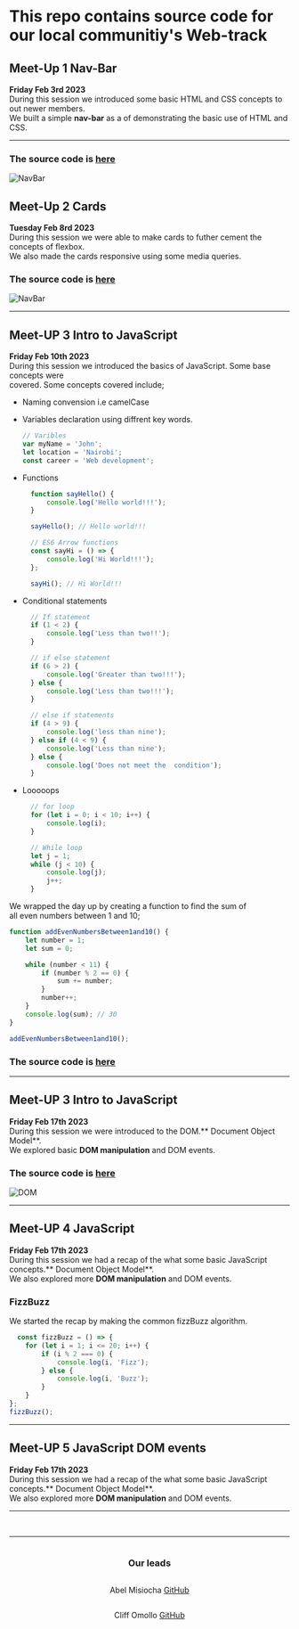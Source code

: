# This repo contains source code for our local communitiy's Web-track
## Meet-Up 1 Nav-Bar
**Friday Feb 3rd 2023** \
During this session we introduced some basic HTML and CSS concepts to out newer members.  
We built a simple **nav-bar** as a of demonstrating the basic use of HTML and CSS.  

<hr>

### The source code is [here](./1-NavBar/)
![NavBar](1-NavBar/images/navbar.png)


## Meet-Up 2 Cards
**Tuesday Feb 8rd 2023** \
During this session we were able to  make cards to futher cement the concepts of flexbox.\
We also made the cards responsive using some media queries.

### The source code is [here](./2-modal-cards/)
![NavBar](2-modal-cards/images/cards.png)

<hr>

## Meet-UP 3 Intro to JavaScript
**Friday Feb 10th 2023**\
During this session we introduced the basics of JavaScript. Some base concepts were\
covered. Some concepts covered include;
* Naming convension i.e camelCase
* Variables declaration using diffrent key words.
    ```js
    // Varibles
    var myName = 'John';
    let location = 'Nairobi';
    const career = 'Web development';
    ```
* Functions
  ```js
    function sayHello() {
	    console.log('Hello world!!!');
    }

    sayHello(); // Hello world!!!

    // ES6 Arrow functions
    const sayHi = () => {
	    console.log('Hi World!!!');
    };

    sayHi(); // Hi World!!!
  ```

* Conditional statements
  ```js
    // If statement
    if (1 < 2) {
	    console.log('Less than two!!');
    }

    // if else statement
    if (6 > 2) {
	    console.log('Greater than two!!!');
    } else {
	    console.log('Less than two!!!');
    }

    // else if statements
    if (4 > 9) {
	    console.log('less than nine');
    } else if (4 < 9) {
	    console.log('Less than nine');
    } else {
	    console.log('Does not meet the  condition');
    }
  ```

* Looooops
  ```js
    // for loop
    for (let i = 0; i < 10; i++) {
	    console.log(i);
    }

    // While loop
    let j = 1;
    while (j < 10) {
	    console.log(j);
	    j++;
    }
  ```

We wrapped the day up by creating a  function to find the sum of\
all even numbers between 1 and 10;

```js
function addEvenNumbersBetween1and10() {
	let number = 1;
	let sum = 0;

	while (number < 11) {
		if (number % 2 == 0) {
			sum += number;
		}
		number++;
	}
	console.log(sum); // 30
}

addEvenNumbersBetween1and10();
```

### The source code is [here](./3-Intro-js/)


<hr>



## Meet-UP 3 Intro to JavaScript
**Friday Feb 17th 2023**\
During this session we were introduced to the DOM.** Document Object Model**.\
We explored basic **DOM manipulation**  and DOM events.

### The source code is [here](./4-DOM/)
![DOM](2-modal-cards/images/cards.png)

<hr>

## Meet-UP 4 JavaScript
**Friday Feb 17th 2023**\
During this session we had a recap of the what some basic JavaScript concepts.** Document Object Model**.\
We also explored more **DOM manipulation**  and DOM events.

### FizzBuzz
We started the recap by making the common fizzBuzz algorithm.

```js
  const fizzBuzz = () => {
	for (let i = 1; i <= 20; i++) {
		if (i % 2 === 0) {
			console.log(i, 'Fizz');
		} else {
			console.log(i, 'Buzz');
		}
	}
};
fizzBuzz();
```

<hr>

## Meet-UP 5 JavaScript DOM events
**Friday Feb 17th 2023**\
During this session we had a recap of the what some basic JavaScript concepts.** Document Object Model**.\
We also explored more **DOM manipulation**  and DOM events.



<hr>

&nbsp;
&nbsp;

<hr>

<div style="display:flex;flex-direction:column;align-items:center;">
    <h3>Our leads</h3>
    <p>Abel Misiocha <a href="https://github.com/Codedwells">GitHub</a></p>
    <p>Cliff Omollo <a href="https://github.com/OsegoTech">GitHub</a></p>
</div>

